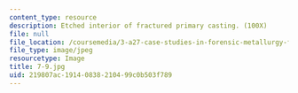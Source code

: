 ```yaml
---
content_type: resource
description: Etched interior of fractured primary casting. (100X)
file: null
file_location: /coursemedia/3-a27-case-studies-in-forensic-metallurgy-fall-2007/219807ac19140838210499c0b503f789_7-9.jpg
file_type: image/jpeg
resourcetype: Image
title: 7-9.jpg
uid: 219807ac-1914-0838-2104-99c0b503f789
---
```

